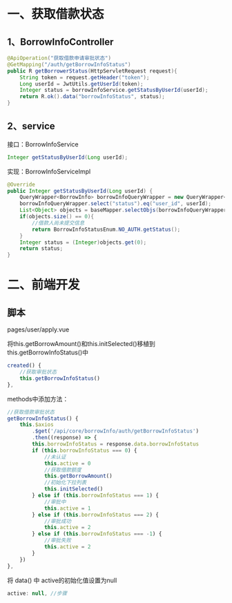 
# 一、获取借款状态

## 1、BorrowInfoController

```java
@ApiOperation("获取借款申请审批状态")
@GetMapping("/auth/getBorrowInfoStatus")
public R getBorrowerStatus(HttpServletRequest request){
    String token = request.getHeader("token");
    Long userId = JwtUtils.getUserId(token);
    Integer status = borrowInfoService.getStatusByUserId(userId);
    return R.ok().data("borrowInfoStatus", status);
}
```

## 2、service

接口：BorrowInfoService 

```java
Integer getStatusByUserId(Long userId);
```

实现：BorrowInfoServiceImpl

```java
@Override
public Integer getStatusByUserId(Long userId) {
    QueryWrapper<BorrowInfo> borrowInfoQueryWrapper = new QueryWrapper<>();
    borrowInfoQueryWrapper.select("status").eq("user_id", userId);
    List<Object> objects = baseMapper.selectObjs(borrowInfoQueryWrapper);
    if(objects.size() == 0){
        //借款人尚未提交信息
        return BorrowInfoStatusEnum.NO_AUTH.getStatus();
    }
    Integer status = (Integer)objects.get(0);
    return status;
}
```

# 二、前端开发

## 脚本

pages/user/apply.vue

将this.getBorrowAmount()和this.initSelected()移植到this.getBorrowInfoStatus()中

```js
created() {
    //获取审批状态
    this.getBorrowInfoStatus()
},
```

methods中添加方法：

```js
//获取借款审批状态
getBorrowInfoStatus() {
    this.$axios
        .$get('/api/core/borrowInfo/auth/getBorrowInfoStatus')
        .then((response) => {
        this.borrowInfoStatus = response.data.borrowInfoStatus
        if (this.borrowInfoStatus === 0) {
            //未认证
            this.active = 0
            //获取借款额度
            this.getBorrowAmount()
            //初始化下拉列表
            this.initSelected()
        } else if (this.borrowInfoStatus === 1) {
            //审批中
            this.active = 1
        } else if (this.borrowInfoStatus === 2) {
            //审批成功
            this.active = 2
        } else if (this.borrowInfoStatus === -1) {
            //审批失败
            this.active = 2
        }
    })
},
```

将 data() 中 active的初始化值设置为null

```js
active: null, //步骤
```